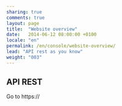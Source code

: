 ```yaml
---
sharing: true
comments: true
layout: page
title:  "Website overview"
date:   2014-06-12 08:00:00 +0100
locale: "en"
permalink: /en/console/website-overview/
lead: "API rest as you know"
weight: "003"
---
```


## API REST

Go to https://